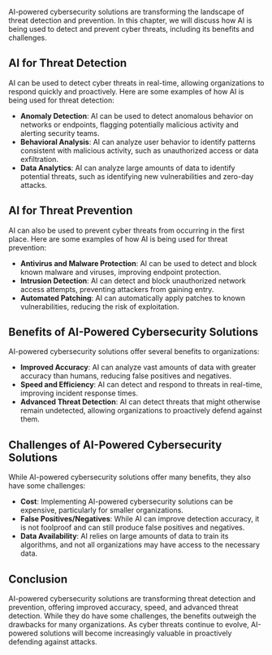 
AI-powered cybersecurity solutions are transforming the landscape of threat detection and prevention. In this chapter, we will discuss how AI is being used to detect and prevent cyber threats, including its benefits and challenges.

AI for Threat Detection
-----------------------

AI can be used to detect cyber threats in real-time, allowing organizations to respond quickly and proactively. Here are some examples of how AI is being used for threat detection:

* **Anomaly Detection**: AI can be used to detect anomalous behavior on networks or endpoints, flagging potentially malicious activity and alerting security teams.
* **Behavioral Analysis**: AI can analyze user behavior to identify patterns consistent with malicious activity, such as unauthorized access or data exfiltration.
* **Data Analytics**: AI can analyze large amounts of data to identify potential threats, such as identifying new vulnerabilities and zero-day attacks.

AI for Threat Prevention
------------------------

AI can also be used to prevent cyber threats from occurring in the first place. Here are some examples of how AI is being used for threat prevention:

* **Antivirus and Malware Protection**: AI can be used to detect and block known malware and viruses, improving endpoint protection.
* **Intrusion Detection**: AI can detect and block unauthorized network access attempts, preventing attackers from gaining entry.
* **Automated Patching**: AI can automatically apply patches to known vulnerabilities, reducing the risk of exploitation.

Benefits of AI-Powered Cybersecurity Solutions
----------------------------------------------

AI-powered cybersecurity solutions offer several benefits to organizations:

* **Improved Accuracy**: AI can analyze vast amounts of data with greater accuracy than humans, reducing false positives and negatives.
* **Speed and Efficiency**: AI can detect and respond to threats in real-time, improving incident response times.
* **Advanced Threat Detection**: AI can detect threats that might otherwise remain undetected, allowing organizations to proactively defend against them.

Challenges of AI-Powered Cybersecurity Solutions
------------------------------------------------

While AI-powered cybersecurity solutions offer many benefits, they also have some challenges:

* **Cost**: Implementing AI-powered cybersecurity solutions can be expensive, particularly for smaller organizations.
* **False Positives/Negatives**: While AI can improve detection accuracy, it is not foolproof and can still produce false positives and negatives.
* **Data Availability**: AI relies on large amounts of data to train its algorithms, and not all organizations may have access to the necessary data.

Conclusion
----------

AI-powered cybersecurity solutions are transforming threat detection and prevention, offering improved accuracy, speed, and advanced threat detection. While they do have some challenges, the benefits outweigh the drawbacks for many organizations. As cyber threats continue to evolve, AI-powered solutions will become increasingly valuable in proactively defending against attacks.
